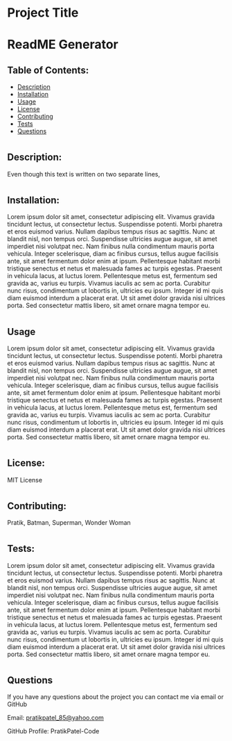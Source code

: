 
# Project Title
# ReadME Generator

##  Table of Contents:
* [Description](#Description:)
* [Installation](#Installation:)
* [Usage](#Usage:)
* [License](#License:)
* [Contributing](#Contributing:)
* [Tests](#Tests:)
* [Questions](#Questions:)
    
#
## Description:
Even though this text is written on two separate lines,
    
#
## Installation:
Lorem ipsum dolor sit amet, consectetur adipiscing elit. Vivamus gravida tincidunt lectus, ut consectetur lectus. Suspendisse potenti. Morbi pharetra et eros euismod varius. Nullam dapibus tempus risus ac sagittis. Nunc at blandit nisl, non tempus orci. Suspendisse ultricies augue augue, sit amet imperdiet nisi volutpat nec. Nam finibus nulla condimentum mauris porta vehicula. Integer scelerisque, diam ac finibus cursus, tellus augue facilisis ante, sit amet fermentum dolor enim at ipsum. Pellentesque habitant morbi tristique senectus et netus et malesuada fames ac turpis egestas. Praesent in vehicula lacus, at luctus lorem. Pellentesque metus est, fermentum sed gravida ac, varius eu turpis. Vivamus iaculis ac sem ac porta. Curabitur nunc risus, condimentum ut lobortis in, ultricies eu ipsum. Integer id mi quis diam euismod interdum a placerat erat. Ut sit amet dolor gravida nisi ultrices porta. Sed consectetur mattis libero, sit amet ornare magna tempor eu.

#
## Usage
Lorem ipsum dolor sit amet, consectetur adipiscing elit. Vivamus gravida tincidunt lectus, ut consectetur lectus. Suspendisse potenti. Morbi pharetra et eros euismod varius. Nullam dapibus tempus risus ac sagittis. Nunc at blandit nisl, non tempus orci. Suspendisse ultricies augue augue, sit amet imperdiet nisi volutpat nec. Nam finibus nulla condimentum mauris porta vehicula. Integer scelerisque, diam ac finibus cursus, tellus augue facilisis ante, sit amet fermentum dolor enim at ipsum. Pellentesque habitant morbi tristique senectus et netus et malesuada fames ac turpis egestas. Praesent in vehicula lacus, at luctus lorem. Pellentesque metus est, fermentum sed gravida ac, varius eu turpis. Vivamus iaculis ac sem ac porta. Curabitur nunc risus, condimentum ut lobortis in, ultricies eu ipsum. Integer id mi quis diam euismod interdum a placerat erat. Ut sit amet dolor gravida nisi ultrices porta. Sed consectetur mattis libero, sit amet ornare magna tempor eu.

#
## License:
MIT License
    
#
## Contributing:
Pratik,  Batman, Superman, Wonder Woman
    
#
## Tests:
Lorem ipsum dolor sit amet, consectetur adipiscing elit. Vivamus gravida tincidunt lectus, ut consectetur lectus. Suspendisse potenti. Morbi pharetra et eros euismod varius. Nullam dapibus tempus risus ac sagittis. Nunc at blandit nisl, non tempus orci. Suspendisse ultricies augue augue, sit amet imperdiet nisi volutpat nec. Nam finibus nulla condimentum mauris porta vehicula. Integer scelerisque, diam ac finibus cursus, tellus augue facilisis ante, sit amet fermentum dolor enim at ipsum. Pellentesque habitant morbi tristique senectus et netus et malesuada fames ac turpis egestas. Praesent in vehicula lacus, at luctus lorem. Pellentesque metus est, fermentum sed gravida ac, varius eu turpis. Vivamus iaculis ac sem ac porta. Curabitur nunc risus, condimentum ut lobortis in, ultricies eu ipsum. Integer id mi quis diam euismod interdum a placerat erat. Ut sit amet dolor gravida nisi ultrices porta. Sed consectetur mattis libero, sit amet ornare magna tempor eu.
    
#
## Questions
If you have any questions about the project you can contact me via email or GitHub

Email: pratikpatel_85@yahoo.com

GitHub Profile: PratikPatel-Code
     
